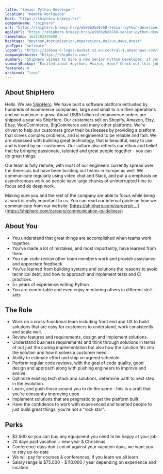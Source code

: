 ```yaml
---
title: "Senior Python Developer"
location: "Remote Worldwide"
host: "https://shiphero.breezy.hr/"
companyName: "shiphero"
url: "https://shiphero.breezy.hr/p/e590b26d8760-senior-python-developer"
applyUrl: "https://shiphero.breezy.hr/p/e590b26d8760-senior-python-developer/apply"
timestamp: 1621382400000
hashtags: "#python,#optimization,#operations,#ui/ux,#aws,#rest"
jobType: "software"
logoUrl: "https://jobboard-logos-bucket.s3.eu-central-1.amazonaws.com/shiphero"
companyWebsite: "https://shiphero.com/"
summary: "ShipHero wishes to hire a new Senior Python Developer. If you have 5+ years of experience writing Python, consider applying."
summaryBackup: "Excited about #python, #ui/ux, #aws? Check out this job post!"
featured: 8
archived: "true"
---
```


## About ShipHero

Hello. We are [ShipHero](https://shiphero.com). We have built a software platform entrusted by hundreds of ecommerce companies, large and small to run their operations and we continue to grow. About US$5 billion of ecommerce orders are shipped a year via ShipHero. Our customers sell on Shopify, Amazon, Etsy, Ebay, WooCommerce, BigCommerce and many other platforms. We’re driven to help our customers grow their businesses by providing a platform that solves complex problems, and is engineered to be reliable and fast. We are obsessed with building great technology, that is beautiful, easy to use and is loved by our customers. Our culture also reflects our ethos and belief that by bringing passionate, talented and great people together - you can do great things.

Our team is fully remote, with most of our engineers currently spread over the Americas but have been building out teams in Europe as well. We communicate regularly using video chat and Slack, and put a a emphasis on asynchronous work so people have large chunks of uninterrupted time to focus and do deep work.

Making sure you and the rest of the company are able to focus while being at work is really important to us. You can read our internal guide on how we communicate from our website: [https://shiphero.com/careers/c...](https://shiphero.com/careers/communication-guidelines/)

## About You

*   You understand that great things are accomplished when teams work together.
*   You’ve made a lot of mistakes, and most importantly, have learned from them.
*   You can code review other team members work and provide assistance and appreciate feedback.
*   You’ve learned from building systems and solutions the reasons to avoid technical debt, and how to approach and implement tests and CI practices.
*   5+ years of experience writing Python
*   You are comfortable and even enjoy mentoring others in different skill-sets

## The Role

*   Work on a cross-functional team including front end and UX to build solutions that are easy for customers to understand, work consistently and scale well.
*   Review features and requirements, design and implement solutions.
*   Understand business requirements and think through solutions in terms of not just the coding implementation but also how the solution fits into the solution and how it solves a customer need.
*   Ability to estimate effort and ship on agreed schedule.
*   Perform regular code reviews, with the goal of code quality, good design and approach along with pushing engineers to improve and evolve.
*   Optimize existing tech stack and solutions, determine path to next step in the evolution.
*   Learn, and push those around you to do the same - this is a craft that you’re constantly improving upon.
*   Implement solutions that are pragmatic to get the platform built.
*   Have the confidence to work with experienced and talented people to just build great things, you’re not a “rock star”.

## Perks

*   $2.500 so you can buy any equipment you need to be happy at your job
*   20 days paid vacation + new year & Christmas
*   Conference days don't count against your vacation days, we want you to stay up-to-date
*   We will pay for courses & conferences, if you learn we all learn
*   Salary range is $75.000 - $110.000 / year depending on experience and location
